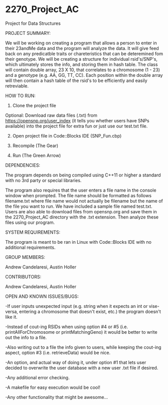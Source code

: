 # 2270_Project_AC
Project for Data Structures

PROJECT SUMMARY:

We will be working on creating a program that allows a person to enter in their 23andMe data and the program will analyze the data.  It will give feed back on any predicatble traits or chareteristics that can be deteremined fom their genotype. We will be creating a structure for individual rsid's/SNP's, which ultimately stores the info, and storing them in hash table.  The class will contain double array, 23 X 10, that correlates to a chromosome (1 - 23) and a genotype (e.g. AA, GG, TT, CC). Each position within the double array will then contain a hash table of the rsid's to be efficiently and easily retreviable.

HOW TO RUN:

1) Clone the project file

Optional: Download raw data files (.txt) from https://opensnp.org/user_index (it tells you whether users have SNPs available) into the project file for extra fun or just use our test.txt file.

2) Open project file in Code::Blocks IDE (SNP_Fun.cbp)

3) Recompile (The Gear)

4) Run (The Green Arrow)


DEPENDENCIES:

The program depends on being compiled using C++11 or higher a standard with no 3rd party or special libraries.

The program also requires that the user enters a file name in the console window when prompted.  The file name should be formatted as follows filename.txt where file name would not actually be filename but the name of the file you want to run.  We have included a sample file named test.txt.  Users are also able to download files from opensnp.org and save them in the 2270_Project_AC directory with the .txt extension.  Then analyze these files using our program. 

SYSTEM REQUIREMENTS:

The program is meant to be ran in Linux with Code::Blocks IDE with no additional requirements.

GROUP MEMBERS:

Andrew Candelaresi, Austin Holler

CONTRIBUTORS:

Andrew Candelaresi, Austin Holler

OPEN AND KNOWN ISSUES/BUGS:

-If user inputs unexpected input (e.g. string when it expects an int or vise-versa, entering a chromosome that doesn't exist, etc.) the program doesn't like it.

-Instead of cout-ing RSIDs when using option #4 or #5 (i.e. printAllForChromosome or printMatchingGeno) it would be better to write out the info to a file.

-Also writing out to a file the info given to users, while keeping the cout-ing aspect, option #3 (i.e. retrieveData) would be nice.

-An option, and actual way of doing it, under option #1 that lets user decided to overwrite the user database with a new user .txt file if desired.

-Any additional error checking.

-A makefile for easy execution would be cool!

-Any other functionality that might be awesome...
